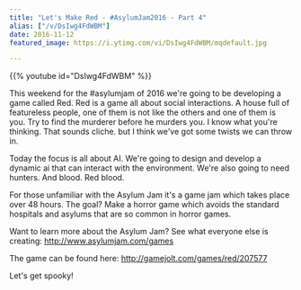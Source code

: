 ```yaml
---
title: "Let's Make Red - #AsylumJam2016 - Part 4"
alias: ["/v/DsIwg4FdWBM"]
date: 2016-11-12
featured_image: https://i.ytimg.com/vi/DsIwg4FdWBM/mqdefault.jpg

---
```


{{% youtube id="DsIwg4FdWBM" %}}

This weekend for the #asylumjam of 2016 we're going to be developing a game called Red. Red is a game all about social interactions. A house full of featureless people, one of them is not like the others and one of them is you. Try to find the murderer before he murders you. I know what you're thinking. That sounds cliche. but I think we've got some twists we can throw in.

Today the focus is all about AI. We're going to design and develop a dynamic ai that can interact with the environment. We're also going to need hunters. And blood. Red blood.

For those unfamiliar with the Asylum Jam it's a game jam which takes place over 48 hours. The goal? Make a horror game which avoids the standard hospitals and asylums that are so common in horror games.

Want to learn more about the Asylum Jam? See what everyone else is creating: http://www.asylumjam.com/games

The game can be found here: http://gamejolt.com/games/red/207577

Let's get spooky!